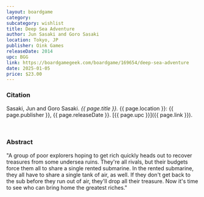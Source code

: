 ```yaml
---
layout: boardgame
category:
subcategory: wishlist
title: Deep Sea Adventure
author: Jun Sasaki and Goro Sasaki
location: Tokyo, JP
publisher: Oink Games
releaseDate: 2014
upc: BGG
link: https://boardgamegeek.com/boardgame/169654/deep-sea-adventure
date: 2025-01-05
price: $23.00
---
```


### Citation

Sasaki, Jun and Goro Sasaki. *{{ page.title }}.* {{ page.location }}: {{ page.publisher }}, {{ page.releaseDate }}. [{{ page.upc }}]({{ page.link }}).

<br>


### Abstract

"A group of poor explorers hoping to get rich quickly heads out to recover treasures from some undersea ruins. They're all rivals, but their budgets force them all to share a single rented submarine. In the rented submarine, they all have to share a single tank of air, as well. If they don't get back to the sub before they run out of air, they'll drop all their treasure. Now it's time to see who can bring home the greatest riches."
